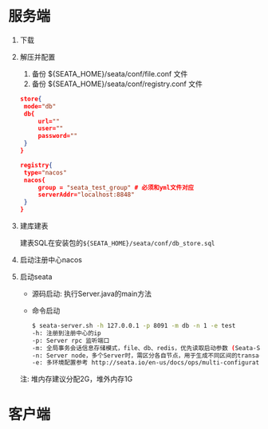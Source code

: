 # 服务端

1. 下载

2. 解压并配置

   1. 备份 ${SEATA_HOME}/seata/conf/file.conf 文件
   2. 备份 ${SEATA_HOME}/seata/conf/registry.conf 文件

   ```json
   store{
   	mode="db"
   	db{
   		url=""
   		user=""
   		password=""
   	}
   }
   
   registry{
   	type="nacos"
   	nacos{
   		group = "seata_test_group" # 必须和yml文件对应
   		serverAddr="localhost:8848"
   	}
   }
   
   ```

3. 建库建表

   建表SQL在安装包的`${SEATA_HOME}/seata/conf/db_store.sql`

4. 启动注册中心nacos

5. 启动seata

   - 源码启动: 执行Server.java的main方法

   - 命令启动

     ```sh
     $ seata-server.sh -h 127.0.0.1 -p 8091 -m db -n 1 -e test
     -h: 注册到注册中心的ip
     -p: Server rpc 监听端口
     -m: 全局事务会话信息存储模式，file、db、redis，优先读取启动参数 (Seata-Server 1.3及以上版本支持redis)
     -n: Server node，多个Server时，需区分各自节点，用于生成不同区间的transactionId，以免冲突
     -e: 多环境配置参考 http://seata.io/en-us/docs/ops/multi-configuration-isolation.html
     ```

   注: 堆内存建议分配2G，堆外内存1G

# 客户端

